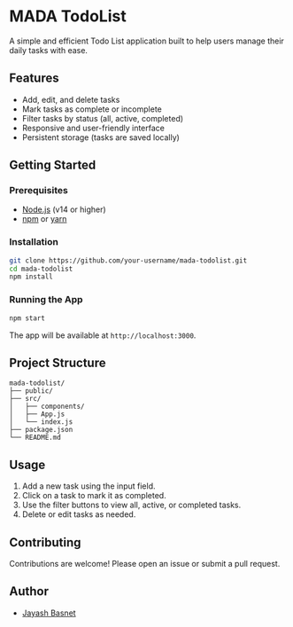 # MADA TodoList

A simple and efficient Todo List application built to help users manage their daily tasks with ease.

## Features

- Add, edit, and delete tasks
- Mark tasks as complete or incomplete
- Filter tasks by status (all, active, completed)
- Responsive and user-friendly interface
- Persistent storage (tasks are saved locally)

## Getting Started

### Prerequisites

- [Node.js](https://nodejs.org/) (v14 or higher)
- [npm](https://www.npmjs.com/) or [yarn](https://yarnpkg.com/)

### Installation

```bash
git clone https://github.com/your-username/mada-todolist.git
cd mada-todolist
npm install
```

### Running the App

```bash
npm start
```

The app will be available at `http://localhost:3000`.

## Project Structure

```
mada-todolist/
├── public/
├── src/
│   ├── components/
│   ├── App.js
│   └── index.js
├── package.json
└── README.md
```

## Usage

1. Add a new task using the input field.
2. Click on a task to mark it as completed.
3. Use the filter buttons to view all, active, or completed tasks.
4. Delete or edit tasks as needed.

## Contributing

Contributions are welcome! Please open an issue or submit a pull request.

## Author

- [Jayash Basnet](https://github.com/jayash101)

